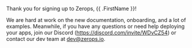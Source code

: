 [//]: # (Welcome to Zerops maaan!)

Thank you for signing up to Zerops, {{ .FirstName }}!

We are hard at work on the new documentation, onboarding, and a lot of examples. Meanwhile, if you have any questions or need help deploying your apps, join our Discord (https://discord.com/invite/WDvCZ54) or contact our dev team at dev@zerops.io.